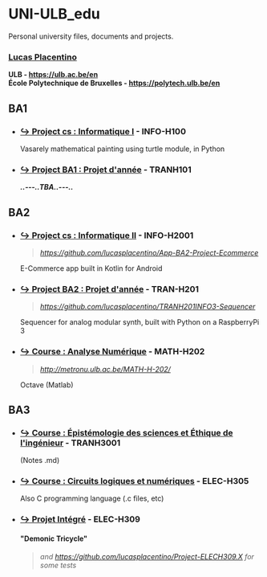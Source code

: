 # UNI-ULB_edu
Personal university files, documents and projects.  

### [Lucas Placentino](https://github.com/LucasPlacentino)  
**ULB - https://ulb.ac.be/en  
École Polytechnique de Bruxelles - https://polytech.ulb.be/en**  

## BA1
- ### <a href='BA1/INFOH100'><ins>↪️ Project cs : Informatique I</ins></a> - INFO-H100  
  Vasarely mathematical painting using turtle module, in Python  
- ### <a href='BA1/TRANH201'><ins>↪️ Project BA1 : Projet d'année</ins></a> - TRANH101  
  _**..---..TBA..---..**_  

## BA2
- ### <a href='BA2/INFOH2001'><ins>↪️ Project cs : Informatique II</ins></a> - INFO-H2001  
  > <i>https://github.com/lucasplacentino/App-BA2-Project-Ecommerce</i>
  
  E-Commerce app built in Kotlin for Android  
- ### <a href='BA2/TRANH201'><ins>↪️ Project BA2 : Projet d'année</ins></a> - TRAN-H201  
  > <i>https://github.com/lucasplacentino/TRANH201INFO3-Sequencer</i>
  
  Sequencer for analog modular synth, built with Python on a RaspberryPi 3  
- ### <a href='BA2/ANANUM'><ins>↪️ Course : Analyse Numérique</ins></a> - MATH-H202  
  > <i>http://metronu.ulb.ac.be/MATH-H-202/</i>
  
  Octave (Matlab)  
  
## BA3
- ### <a href='BA3/TRANH3001'><ins>↪️ Course : Épistémologie des sciences et Éthique de l'ingénieur</ins></a> - TRANH3001  
  (Notes .md)  
- ### <a href='BA3/ELEC-H305'><ins>↪️ Course : Circuits logiques et numériques</ins></a> - ELEC-H305  
  Also C programming language (.c files, etc)
- ### <a href='https://github.com/DemonicTricycle/DemonicTricycle-ELECH309'><ins>↪️ Projet Intégré</ins></a> - ELEC-H309  
  #### "Demonic Tricycle"
  > <i>and https://github.com/lucasplacentino/Project-ELECH309.X for some tests</i>
  
